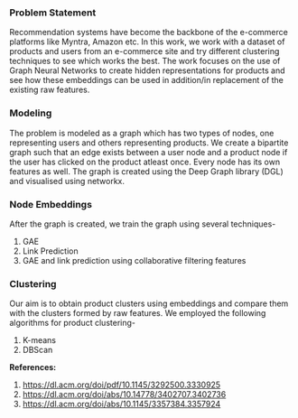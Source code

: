 ### Problem Statement
Recommendation systems have become the backbone of the e-commerce platforms like Myntra, Amazon etc. In this work, we work with a dataset of products and users from an e-commerce site and try different clustering techniques to see which works the best. The work focuses on the use of Graph Neural Networks to create hidden representations for products and see how these embeddings can be used in addition/in replacement of the existing raw features.

### Modeling 
The problem is modeled as a graph which has two types of nodes, one representing users and others representing products. We create a bipartite graph such that an edge exists between a user node and a product node if the user has clicked on the product atleast once. Every node has its own features as well. The graph is created using the Deep Graph library (DGL) and visualised using networkx.

### Node Embeddings
After the graph is created, we train the graph using several techniques-
1. GAE
2. Link Prediction
3. GAE and link prediction using collaborative filtering features

### Clustering
Our aim is to obtain product clusters using embeddings and compare them with the clusters formed by raw features. We employed the following algorithms for product clustering-
1. K-means
2. DBScan

**References:**

1. https://dl.acm.org/doi/pdf/10.1145/3292500.3330925
2. https://dl.acm.org/doi/abs/10.14778/3402707.3402736
3. https://dl.acm.org/doi/abs/10.1145/3357384.3357924
